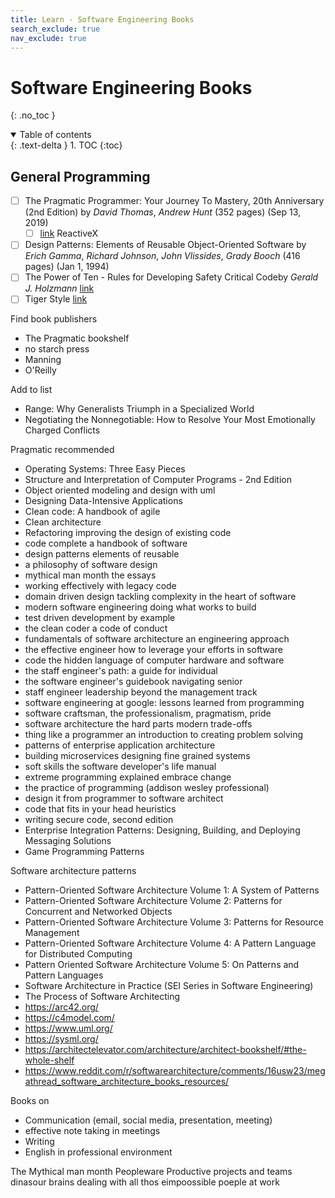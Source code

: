 ```yaml
---
title: Learn - Software Engineering Books
search_exclude: true
nav_exclude: true
---
```


<!-- prettier-ignore-start -->
# Software Engineering Books
{: .no_toc }

<details open markdown="block">
  <summary>
    Table of contents
  </summary>
  {: .text-delta }
1. TOC
{:toc}
</details>

<!-- prettier-ignore-end -->

## General Programming

-   [ ] The Pragmatic Programmer: Your Journey To Mastery, 20th Anniversary (2nd Edition) by _David Thomas_, _Andrew Hunt_ (352 pages) (Sep 13, 2019)
    -   [ ] [link](https://reactivex.io/) ReactiveX
-   [ ] Design Patterns: Elements of Reusable Object-Oriented Software by _Erich Gamma_, _Richard Johnson_, _John Vlissides_, _Grady Booch_ (416 pages) (Jan 1, 1994)
-   [ ] The Power of Ten - Rules for Developing Safety Critical Codeby _Gerald J. Holzmann_ [link](https://spinroot.com/gerard/pdf/P10.pdf)
-   [ ] Tiger Style [link](https://github.com/tigerbeetle/tigerbeetle/blob/main/docs/TIGER_STYLE.md)

Find book publishers

-   The Pragmatic bookshelf
-   no starch press
-   Manning
-   O'Reilly

Add to list

-   Range: Why Generalists Triumph in a Specialized World
-   Negotiating the Nonnegotiable: How to Resolve Your Most Emotionally Charged Conflicts

Pragmatic recommended

-   Operating Systems: Three Easy Pieces
-   Structure and Interpretation of Computer Programs - 2nd Edition
-   Object oriented modeling and design with uml
-   Designing Data-Intensive Applications
-   Clean code: A handbook of agile
-   Clean architecture
-   Refactoring improving the design of existing code
-   code complete a handbook of software
-   design patterns elements of reusable
-   a philosophy of software design
-   mythical man month the essays
-   working effectively with legacy code
-   domain driven design tackling complexity in the heart of software
-   modern software engineering doing what works to build
-   test driven development by example
-   the clean coder a code of conduct
-   fundamentals of software architecture an engineering approach
-   the effective engineer how to leverage your efforts in software
-   code the hidden language of computer hardware and software
-   the staff engineer's path: a guide for individual
-   the software engineer's guidebook navigating senior
-   staff engineer leadership beyond the management track
-   software engineering at google: lessons learned from programming
-   software craftsman, the professionalism, pragmatism, pride
-   software architecture the hard parts modern trade-offs
-   thing like a programmer an introduction to creating problem solving
-   patterns of enterprise application architecture
-   building microservices designing fine grained systems
-   soft skills the software developer's life manual
-   extreme programming explained embrace change
-   the practice of programming (addison wesley professional)
-   design it from programmer to software architect
-   code that fits in your head heuristics
-   writing secure code, second edition
-   Enterprise Integration Patterns: Designing, Building, and Deploying Messaging Solutions
-   Game Programming Patterns

Software architecture patterns

-   Pattern-Oriented Software Architecture Volume 1: A System of Patterns
-   Pattern-Oriented Software Architecture Volume 2: Patterns for Concurrent and Networked Objects
-   Pattern-Oriented Software Architecture Volume 3: Patterns for Resource Management
-   Pattern-Oriented Software Architecture Volume 4: A Pattern Language for Distributed Computing
-   Pattern Oriented Software Architecture Volume 5: On Patterns and Pattern Languages
-   Software Architecture in Practice (SEI Series in Software Engineering)
-   The Process of Software Architecting
-   https://arc42.org/
-   https://c4model.com/
-   https://www.uml.org/
-   https://sysml.org/
-   https://architectelevator.com/architecture/architect-bookshelf/#the-whole-shelf
-   https://www.reddit.com/r/softwarearchitecture/comments/16usw23/megathread_software_architecture_books_resources/

Books on

-   Communication (email, social media, presentation, meeting)
-   effective note taking in meetings
-   Writing
-   English in professional environment

The Mythical man month
Peopleware Productive projects and teams
dinasour brains dealing with all thos eimpoossible poeple at work
